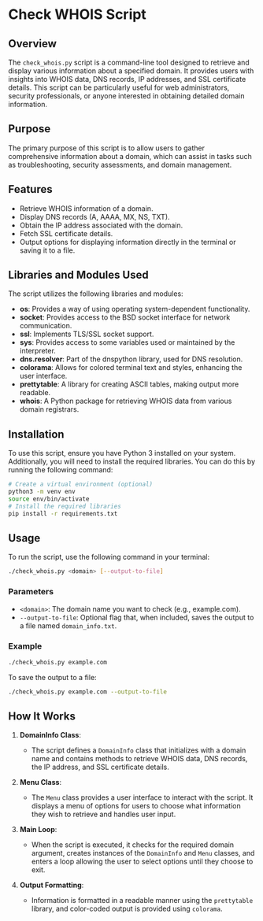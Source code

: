 # Check WHOIS Script

## Overview

The `check_whois.py` script is a command-line tool designed to retrieve and display various information about a specified domain. It provides users with insights into WHOIS data, DNS records, IP addresses, and SSL certificate details. This script can be particularly useful for web administrators, security professionals, or anyone interested in obtaining detailed domain information.

## Purpose

The primary purpose of this script is to allow users to gather comprehensive information about a domain, which can assist in tasks such as troubleshooting, security assessments, and domain management.

## Features

- Retrieve WHOIS information of a domain.
- Display DNS records (A, AAAA, MX, NS, TXT).
- Obtain the IP address associated with the domain.
- Fetch SSL certificate details.
- Output options for displaying information directly in the terminal or saving it to a file.

## Libraries and Modules Used

The script utilizes the following libraries and modules:

- **os**: Provides a way of using operating system-dependent functionality.
- **socket**: Provides access to the BSD socket interface for network communication.
- **ssl**: Implements TLS/SSL socket support.
- **sys**: Provides access to some variables used or maintained by the interpreter.
- **dns.resolver**: Part of the dnspython library, used for DNS resolution.
- **colorama**: Allows for colored terminal text and styles, enhancing the user interface.
- **prettytable**: A library for creating ASCII tables, making output more readable.
- **whois**: A Python package for retrieving WHOIS data from various domain registrars.

## Installation

To use this script, ensure you have Python 3 installed on your system. Additionally, you will need to install the required libraries. You can do this by running the following command:

```bash
# Create a virtual environment (optional)
python3 -m venv env
source env/bin/activate
# Install the required libraries
pip install -r requirements.txt
```

## Usage

To run the script, use the following command in your terminal:

```bash
./check_whois.py <domain> [--output-to-file]
```

### Parameters

- `<domain>`: The domain name you want to check (e.g., example.com).
- `--output-to-file`: Optional flag that, when included, saves the output to a file named `domain_info.txt`.

### Example

```bash
./check_whois.py example.com
```

To save the output to a file:

```bash
./check_whois.py example.com --output-to-file
```

## How It Works

1. **DomainInfo Class**:
   - The script defines a `DomainInfo` class that initializes with a domain name and contains methods to retrieve WHOIS data, DNS records, the IP address, and SSL certificate details.
2. **Menu Class**:

   - The `Menu` class provides a user interface to interact with the script. It displays a menu of options for users to choose what information they wish to retrieve and handles user input.

3. **Main Loop**:

   - When the script is executed, it checks for the required domain argument, creates instances of the `DomainInfo` and `Menu` classes, and enters a loop allowing the user to select options until they choose to exit.

4. **Output Formatting**:
   - Information is formatted in a readable manner using the `prettytable` library, and color-coded output is provided using `colorama`.
